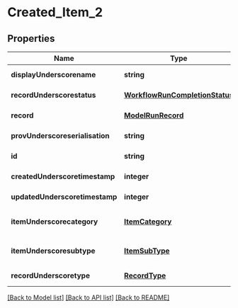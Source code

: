 # Created_Item_2

## Properties
Name | Type | Description | Notes
------------ | ------------- | ------------- | -------------
**displayUnderscorename** | **string** | Display Name | [default to null]
**recordUnderscorestatus** | [**WorkflowRunCompletionStatus**](WorkflowRunCompletionStatus.md) |  | [default to null]
**record** | [**ModelRunRecord**](ModelRunRecord.md) |  | [default to null]
**provUnderscoreserialisation** | **string** | Prov Serialisation | [default to null]
**id** | **string** | Id | [default to null]
**createdUnderscoretimestamp** | **integer** | Created Timestamp | [default to null]
**updatedUnderscoretimestamp** | **integer** | Updated Timestamp | [default to null]
**itemUnderscorecategory** | [**ItemCategory**](ItemCategory.md) |  | [optional] [default to null]
**itemUnderscoresubtype** | [**ItemSubType**](ItemSubType.md) |  | [optional] [default to null]
**recordUnderscoretype** | [**RecordType**](RecordType.md) |  | [default to null]

[[Back to Model list]](../README.md#documentation-for-models) [[Back to API list]](../README.md#documentation-for-api-endpoints) [[Back to README]](../README.md)


